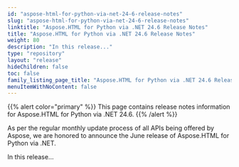 ```yaml
---
id: "aspose-html-for-python-via-net-24-6-release-notes"
slug: "aspose-html-for-python-via-net-24-6-release-notes"
linktitle: "Aspose.HTML for Python via .NET 24.6 Release Notes"
title: "Aspose.HTML for Python via .NET 24.6 Release Notes"
weight: 80
description: "In this release..."
type: "repository"
layout: "release"
hideChildren: false
toc: false
family_listing_page_title: "Aspose.HTML for Python via .NET 24.6 Release Notes"
menuItemWithNoContent: false
---
```

{{% alert color="primary" %}}
This page contains release notes information for Aspose.HTML for Python via .NET 24.6.
{{% /alert %}}

As per the regular monthly update process of all APIs being offered by Aspose, we are honored to announce the June release of Aspose.HTML for Python via .NET.

In this release...

